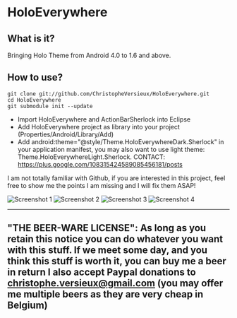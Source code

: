 # HoloEverywhere
## What is it?
Bringing Holo Theme from Android 4.0 to 1.6 and above.
## How to use?
```
git clone git://github.com/ChristopheVersieux/HoloEverywhere.git
cd HoloEverywhere
git submodule init --update
```
* Import HoloEverywhere and ActionBarSherlock into Eclipse
* Add HoloEverywhere project as library into your project (Properties/Android/Library/Add)
* Add android:theme="@style/Theme.HoloEverywhereDark.Sherlock" in your application manifest, you may also want to use light theme: Theme.HoloEverywhereLight.Sherlock.
CONTACT: https://plus.google.com/108315424589085456181/posts

I am not totally familiar with Github, if you are interested in this project, 
feel free to show me the points I am missing and I will fix them ASAP!

![Screenshot 1](https://raw.github.com/ChristopheVersieux/HoloEverywhere/master/screen1.png "Screenshot 1")
![Screenshot 2](https://raw.github.com/ChristopheVersieux/HoloEverywhere/master/screen2.png "Screenshot 2")
![Screenshot 3](https://raw.github.com/ChristopheVersieux/HoloEverywhere/master/screen3.png "Screenshot 3")
![Screenshot 4](https://raw.github.com/ChristopheVersieux/HoloEverywhere/master/screen4.png "Screenshot 4")


----------------------------------------------------------------------------------------------------
"THE BEER-WARE LICENSE":
As long as you retain this notice you can do whatever you want with this stuff. 
If we meet some day, and you think this stuff is worth it, you can buy me a beer in return 
I also accept Paypal donations to christophe.versieux@gmail.com 
(you may offer me multiple beers as they are very cheap in Belgium)
----------------------------------------------------------------------------------------------------
